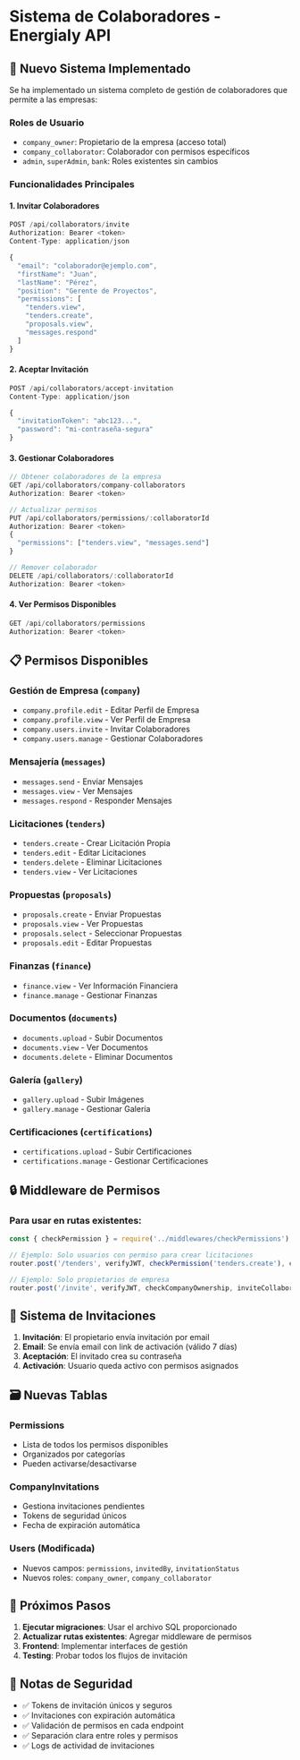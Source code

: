 # Sistema de Colaboradores - Energialy API

## 🚀 Nuevo Sistema Implementado

Se ha implementado un sistema completo de gestión de colaboradores que permite a las empresas:

### **Roles de Usuario**
- `company_owner`: Propietario de la empresa (acceso total)
- `company_collaborator`: Colaborador con permisos específicos
- `admin`, `superAdmin`, `bank`: Roles existentes sin cambios

### **Funcionalidades Principales**

#### 1. **Invitar Colaboradores**
```javascript
POST /api/collaborators/invite
Authorization: Bearer <token>
Content-Type: application/json

{
  "email": "colaborador@ejemplo.com",
  "firstName": "Juan",
  "lastName": "Pérez",
  "position": "Gerente de Proyectos",
  "permissions": [
    "tenders.view",
    "tenders.create",
    "proposals.view",
    "messages.respond"
  ]
}
```

#### 2. **Aceptar Invitación**
```javascript
POST /api/collaborators/accept-invitation
Content-Type: application/json

{
  "invitationToken": "abc123...",
  "password": "mi-contraseña-segura"
}
```

#### 3. **Gestionar Colaboradores**
```javascript
// Obtener colaboradores de la empresa
GET /api/collaborators/company-collaborators
Authorization: Bearer <token>

// Actualizar permisos
PUT /api/collaborators/permissions/:collaboratorId
Authorization: Bearer <token>
{
  "permissions": ["tenders.view", "messages.send"]
}

// Remover colaborador
DELETE /api/collaborators/:collaboratorId
Authorization: Bearer <token>
```

#### 4. **Ver Permisos Disponibles**
```javascript
GET /api/collaborators/permissions
Authorization: Bearer <token>
```

## 📋 Permisos Disponibles

### **Gestión de Empresa** (`company`)
- `company.profile.edit` - Editar Perfil de Empresa
- `company.profile.view` - Ver Perfil de Empresa
- `company.users.invite` - Invitar Colaboradores
- `company.users.manage` - Gestionar Colaboradores

### **Mensajería** (`messages`)
- `messages.send` - Enviar Mensajes
- `messages.view` - Ver Mensajes
- `messages.respond` - Responder Mensajes

### **Licitaciones** (`tenders`)
- `tenders.create` - Crear Licitación Propia
- `tenders.edit` - Editar Licitaciones
- `tenders.delete` - Eliminar Licitaciones
- `tenders.view` - Ver Licitaciones

### **Propuestas** (`proposals`)
- `proposals.create` - Enviar Propuestas
- `proposals.view` - Ver Propuestas
- `proposals.select` - Seleccionar Propuestas
- `proposals.edit` - Editar Propuestas

### **Finanzas** (`finance`)
- `finance.view` - Ver Información Financiera
- `finance.manage` - Gestionar Finanzas

### **Documentos** (`documents`)
- `documents.upload` - Subir Documentos
- `documents.view` - Ver Documentos
- `documents.delete` - Eliminar Documentos

### **Galería** (`gallery`)
- `gallery.upload` - Subir Imágenes
- `gallery.manage` - Gestionar Galería

### **Certificaciones** (`certifications`)
- `certifications.upload` - Subir Certificaciones
- `certifications.manage` - Gestionar Certificaciones

## 🔒 Middleware de Permisos

### Para usar en rutas existentes:
```javascript
const { checkPermission } = require('../middlewares/checkPermissions');

// Ejemplo: Solo usuarios con permiso para crear licitaciones
router.post('/tenders', verifyJWT, checkPermission('tenders.create'), createTender);

// Ejemplo: Solo propietarios de empresa
router.post('/invite', verifyJWT, checkCompanyOwnership, inviteCollaborator);
```

## 📧 Sistema de Invitaciones

1. **Invitación**: El propietario envía invitación por email
2. **Email**: Se envía email con link de activación (válido 7 días)
3. **Aceptación**: El invitado crea su contraseña
4. **Activación**: Usuario queda activo con permisos asignados

## 🗃️ Nuevas Tablas

### **Permissions**
- Lista de todos los permisos disponibles
- Organizados por categorías
- Pueden activarse/desactivarse

### **CompanyInvitations**
- Gestiona invitaciones pendientes
- Tokens de seguridad únicos
- Fecha de expiración automática

### **Users (Modificada)**
- Nuevos campos: `permissions`, `invitedBy`, `invitationStatus`
- Nuevos roles: `company_owner`, `company_collaborator`

## 🚀 Próximos Pasos

1. **Ejecutar migraciones**: Usar el archivo SQL proporcionado
2. **Actualizar rutas existentes**: Agregar middleware de permisos
3. **Frontend**: Implementar interfaces de gestión
4. **Testing**: Probar todos los flujos de invitación

## 📝 Notas de Seguridad

- ✅ Tokens de invitación únicos y seguros
- ✅ Invitaciones con expiración automática
- ✅ Validación de permisos en cada endpoint
- ✅ Separación clara entre roles y permisos
- ✅ Logs de actividad de invitaciones
